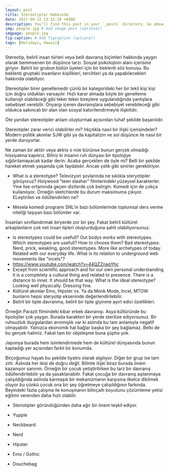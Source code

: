 ```yaml
---
layout: post
title: Stereotipler Hakkında
date: 2017-09-12 13:32:20 +0300
description: You’ll find this post in your `_posts` directory. Go ahead and edit it and re-build the site to see your changes. # Add post description (optional)
img: people.jpg # Add image post (optional)
imgpage: people.jpg
fig-caption: # Add figcaption (optional)
tags: [Holidays, Hawaii]
---
```


Stereotip, belirli insan türleri veya belli davranış biçimleri hakkında yaygın olarak benimsenen bir düşünce tarzı. Sosyal psikolojinin alanı içerisine giriyor. Belirli bir grubun bütün üyeleri için bir beklenti söz konusu. Bu beklenti gruptaki insanların kişilikleri, tercihleri ya da yapabilecekleri hakkında olabiliyor.

Stereotipler birer genellemedir çünlü bir kategorideki her bir tekil kişi kişi için doğru oldukları varsayılır. Hızlı karar almada böyle bir genelleme kullanışlı olabileceği gibi teker teker bireylere uygulandığında yanlışlara sebebiyet verebilir. Önyargı içeren davranışlara sebebiyet verebileceği gibi oldukca sakıncalı bir alan olan sosyal katorilendirmeyle ilişkilidir.

Öte yandan stereotipler anlam oluşturmak açısından tuhaf şekilde başarılıdır.


Stereotipler zarar verici olabilirler mi? Irkçılıkla nasıl bir ilişki içerisindeler? Modern politik akımlar SJW gibi ya da kapitalizm ve sol düşünce ile nasıl bir yerde duruyorlar.

Ne zaman bir aktör veya aktris o role bürünse bunun gerçek olmadığı hissiyatına kapılırız. Biliriz ki insanın ruh dünyası bir tipolojiye sığdırılamayacak kadar derin. Acaba gerçekten de öyle mi?
Belli bir şekilde hareket etmek yaşamda çok faydalıdır. Ancak çelik gibi sinirler gerektiriyor.


* What is a stereotype? Televizyon şovlarında ne sıklıkla steryotipler görüyoruz? Holywood "teen slasher" filmlerindeki yüzeysel karakterler. Yine lise ortamında geçen dizilerde çok belirgin. Komedi için de çokça kullanılıyor. Örneğin sketchlerde bu durum maksimuma çıkıyor. ELeştirilen ve ödüllendirilen ne?

*  Mesela komedi programı SNL'in bazı bölümlerinde toplumsal ders verme niteliği taşıyan bazı bölümler var.

İnsanları sınıflandırmak biryerde zor bir şey. Fakat belirli kültürel arkaplanların çok net insan tipleri oluşturduğuna şahit olabiliyorsunuz.
* Is stereotypes could be usefull? Out bodys works with stereotypes. Which stereotypes are usefull? How to choose them? Bad stereotypes: Nerd, prick, weakling,  good stereotypes. More like archetypes of today. Related with our everyday life. What is its relation to underground web movements like "incels"?
* https://www.youtube.com/watch?v=44QZZnagYhc
* Except from scientific approach and for our own personal understanding it is a completely a cultural thing and related to presence. There is a distance to inner. It should be that way. What is the ideal stereotype? Looking well physically. Dressing fine.
* Kültürel akımlar Emo, Hipster vs. Ya da Monk Mode, Incel, MTOW bunların hepsi steryotip ekseninde değerlendirilebilir.
* Belirli bir tipte davranma, belirli bir tipte giyinme ayırt edici özellikleri.

Örneğin Parazit filmindeki kibar erkek davranışı. Asya kültüründe bu tipolojiler çok yaygın. Burada karakteri bir yerde sterilize ediyorsunuz. Bir ruhsuzluk duygulardan arınmışlık var ki aslında bu tam anlamıyla negatif olmayabilir. Yalnızca ekonomik hal bağlar başka bir şey bağlamaz. Belki de bu gerçek halimiz. Fakat tam bir objeleşme buna şüphe yok.

Japonya burada hem isimlendirmede hem de kültürel dünyasında bunun kapladığı yer açısından farklı bir konumda.

Birçoğumuz hayatı bu şekilde tiyatro olarak algılıyor. Diğer bir grup ise tam zıttı. Aslında her ikisi de doğru değil. Bilimle ilişki biraz burada önem kazanıyor sanırım. Örneğin bir çocuk yetiştirilirken bu tarz bir davranış ödüllendirilebilir ya da yasaklanabilir. Fakat çocuğa bir davranış aşılanmaya çalışıldığında aslında karmaşık bir mekanizmanın karşısına ilkelce dikilmek oluyor bu çünkü çocuk ona bir şey öğretmeye çalışıldığının farkında. Beyindeki fazla çalışma ile konuşmanın bilinçaltı boyutunu çözümleme yetisi eğitimi verenden daha hızlı olabilir.

* Steriotipler göründüğünden daha ağır bir önem teşkil ediyor.

* Yuppie
* Neckbeard
* Nerd
* Hipster
* Emo / Gothic
* Douchebag